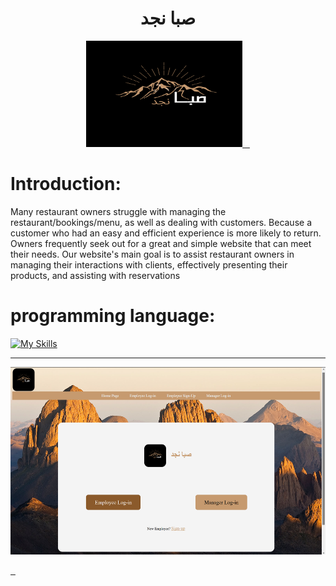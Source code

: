 <h1 align="center">صبا نجد </h3>

<div align="center">
  
  <a href="https://github.com/fahda2001/seba-njd">
    <img src="./imgs/icons8-about-100.png"" alt="Logo" width="250" height="170">
  </a>

</div>




# Introduction:
  
Many restaurant owners struggle with managing the restaurant/bookings/menu, as well as 
dealing with customers. Because a customer who had an easy and efficient experience is more 
likely to return. Owners frequently seek out for a great and simple website that can meet their 
needs. Our website's main goal is to assist restaurant owners in managing their interactions 
with clients, effectively presenting their products, and assisting with reservations

# programming language: 


[![My Skills](https://skillicons.dev/icons?i=html,css,js,php)](https://skillicons.dev)

<hr> 
<a href="https://github.com/fahda2001/seba-njd">
    <img src="./imgs/home.png""  width="550" height="300">
    
    
    
    
    
    
  </a>
